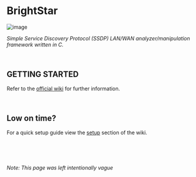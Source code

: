 # BrightStar
![image](https://github.com/PlatinumVoyager/BrightStar/assets/116006542/6c480c4a-1c11-4a7e-b53c-8269ecdc1cdd)

*Simple Service Discovery Protocol (SSDP) LAN/WAN analyzer/manipulation framework written in C.*

<br/>

## GETTING STARTED
Refer to the  [official wiki](https://github.com/PlatinumVoyager/BrightStar/wiki) for further information.

<br/>

## Low on time?
For a quick setup guide view the [setup](https://github.com/PlatinumVoyager/BrightStar/wiki#setup) section of the wiki.

<br/>
<br/>
<br/>

*Note: This page was left intentionally vague*
